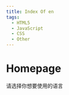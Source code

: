 ```yaml
---
title: Index Of en
tags:
  - HTML5
  - JavaScript
  - CSS
  - Other
---
```


# Homepage


请选择你想要使用的语言